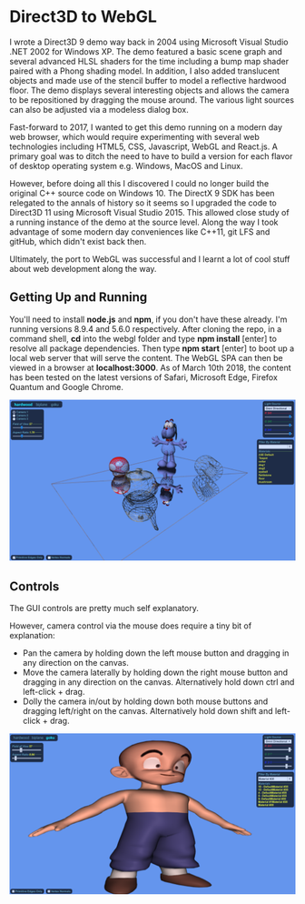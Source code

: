 # Direct3D to WebGL
I wrote a Direct3D 9 demo way back in 2004 using Microsoft Visual Studio .NET 2002 for Windows XP. The demo featured a basic scene graph and several advanced HLSL shaders for the time including a bump map shader paired with a Phong shading model. In addition, I also added translucent objects and made use of the stencil buffer to model a reflective hardwood floor. The demo displays several interesting objects and allows the camera to be repositioned by dragging the mouse around. The various light sources can also be adjusted via a modeless dialog box.

Fast-forward to 2017, I wanted to get this demo running on a modern day web browser, which would require experimenting with several web technologies including HTML5, CSS, Javascript, WebGL and React.js. A primary goal was to ditch the need to have to build a version for each flavor of desktop operating system e.g. Windows, MacOS and Linux.

However, before doing all this I discovered I could no longer build the original C++ source code on Windows 10. The DirectX 9 SDK has been relegated to the annals of history so it seems so I upgraded the code to Direct3D 11 using Microsoft Visual Studio 2015. This allowed close study of a running instance of the demo at the source level. Along the way I took advantage of some modern day conveniences like C++11, git LFS and gitHub, which didn't exist back then.

Ultimately, the port to WebGL was successful and I learnt a lot of cool stuff about web development along the way.

## Getting Up and Running

You'll need to install **node.js** and **npm**, if you don't have these already. I'm running versions 8.9.4 and 5.6.0 respectively. After cloning the repo, in a command shell, **cd** into the webgl folder and type **npm install** [enter] to resolve all package dependencies. Then type **npm start** [enter] to boot up a local web server that will serve the content. The WebGL SPA can then be viewed in a browser at **localhost:3000**. As of March 10th 2018, the content has been tested on the latest versions of Safari, Microsoft Edge, Firefox Quantum and Google Chrome.

![hardwood screenshot](./screenshots/hardwood.png)

## Controls

The GUI controls are pretty much self explanatory.

However, camera control via the mouse does require a tiny bit of explanation:

* Pan the camera by holding down the left mouse button and dragging in any direction on the canvas.
* Move the camera laterally by holding down the right mouse button and dragging in any direction on the canvas. Alternatively hold down ctrl and left-click + drag. 
* Dolly the camera in/out by holding down both mouse buttons and dragging left/right on the canvas. Alternatively hold down shift and left-click + drag.

![goku screenshot](./screenshots/goku.png)
